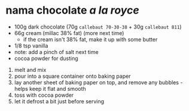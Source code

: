 # nama chocolate *a la royce*

* 100g dark chocolate (70g `callebaut 70-30-38` + 30g `callebaut 811`)
* 66g cream (millac 38% fat) (more next time)
    * if the cream isn't 38% fat, make it up with some butter
* 1/8 tsp vanilla
* note: add a pinch of salt next time
* cocoa powder for dusting

1. melt and mix
2. pour into a square container onto baking paper
3. lay another sheet of baking paper on top, and remove any bubbles - helps keep it flat and smooth
4. toss with cocoa powder
5. let it defrost a bit just before serving
